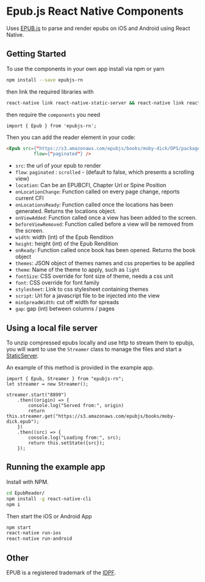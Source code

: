 Epub.js React Native Components
================================

Uses [EPUB.js](https://github.com/futurepress/epub.js) to parse and render epubs on iOS and Android using React Native.

Getting Started
-------------------------

To use the components in your own app install via npm or yarn

```bash
npm install --save epubjs-rn
```

then link the required libraries with
```bash
react-native link react-native-static-server && react-native link react-native-webview && react-native link react-native-zip-archive && RNFB_ANDROID_PERMISSIONS=true react-native link rn-fetch-blob && react-native link react-native-orientation
```

then require the `components` you need

```
import { Epub } from 'epubjs-rn';
```

Then you can add the reader element in your code:

```html
<Epub src={"https://s3.amazonaws.com/epubjs/books/moby-dick/OPS/package.opf"}
		  flow={"paginated"} />
```

* `src`: the url of your epub to render
* `flow`: `paginated` : `scrolled` - (default to false, which presents a scrolling view)
* `location`: Can be an EPUBCFI, Chapter Url or Spine Position
* `onLocationChange`: Function called on every page change, reports current CFI
* `onLocationsReady`: Function called once the locations has been generated. Returns the locations object.
* `onViewAdded`: Function called once a view has been added to the screen.
* `beforeViewRemoved`: Function called before a view will be removed from the screen.
* `width`: width (int) of the Epub Rendition
* `height`: height (int) of the Epub Rendition
* `onReady`: Function called once book has been opened. Returns the book object
* `themes`: JSON object of themes names and css properties to be applied
* `theme`: Name of the theme to apply, such as `light`
* `fontSize`: CSS override for font size of theme, needs a css unit
* `font`: CSS override for font family
* `stylesheet`: Link to css stylesheet containing themes
* `script`: Url for a javascript file to be injected into the view
* `minSpreadWidth`: cut off width for spreads
* `gap`: gap (int) between columns / pages

Using a local file server
-------------------------

To unzip compressed epubs locally and use http to stream them to epubjs,
you will want to use the `Streamer` class to manage the files and start a [StaticServer](https://github.com/futurepress/react-native-static-server).

An example of this method is provided in the example app.

```
import { Epub, Streamer } from "epubjs-rn";
let streamer = new Streamer();

streamer.start("8899")
	.then((origin) => {
		console.log("Served from:", origin)
		return this.streamer.get("https://s3.amazonaws.com/epubjs/books/moby-dick.epub");
	})
	.then((src) => {
		console.log("Loading from:", src);
		return this.setState({src});
	});
```

Running the example app
-------------------------

Install with NPM.

```bash
cd EpubReader/
npm install -g react-native-cli
npm i
```
Then start the iOS or Android App

```bash
npm start
react-native run-ios
react-native run-android
```

Other
-------------------------

EPUB is a registered trademark of the [IDPF](http://idpf.org/).
